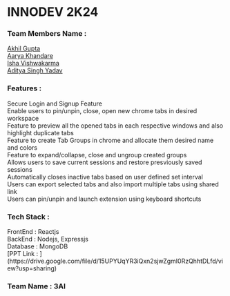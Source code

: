 <h1>INNODEV 2K24</h1>
<h3>Team Members Name : </h3>

[Akhil Gupta](https://github.com/akhil1g)
<br>
[Aarya Khandare](https://github.com/aaryak4554)
<br>
[Isha Vishwakarma](https://github.com/ishavishwakarma29)
<br>
[Aditya Singh Yadav](https://github.com/aditya-mnnit)
<br>
<h3>
Features : 
</h3>
Secure Login and Signup Feature<br>
Enable users to pin/unpin, close, open new chrome tabs in desired workspace<br>
Feature to preview all the opened tabs in each respective windows and also highlight duplicate tabs<br>
Feature to create Tab Groups in chrome and allocate them desired name and colors<br>
Feature to expand/collapse, close and ungroup created groups<br>
Allows users to save current sessions and restore presviously saved sessions<br>
Automatically closes inactive tabs based on user defined set interval<br>
Users can export selected tabs and also import multiple tabs using shared link<br>
Users can pin/unpin and launch extension using keyboard shortcuts<br>


<h3>
  Tech Stack : 
</h3>
FrontEnd : Reactjs<br>
BackEnd : Nodejs, Expressjs <br>
Database : MongoDB
<br>
[PPT Link : ](https://drive.google.com/file/d/15UPYUqYR3iQxn2sjwZgmI0RzQhhtDLfd/view?usp=sharing)
<h3>Team Name : 3AI</h3>

